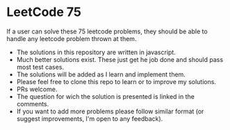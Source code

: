 # LeetCode 75

If a user can solve these 75 leetcode problems, they should be able to handle any leetcode problem thrown at them.

- The solutions in this repository are written in javascript.
- Much better solutions exist. These just get he job done and should pass most test cases.
- The solutions will be added as I learn and implement them.
- Please feel free to clone this repo to learn or to improve my solutions.
- PRs welcome.
- The question for wich the solution is presented is linked in the comments.
- If you want to add more problems please follow similar format (or suggest improvements, I'm open to any feedback).

